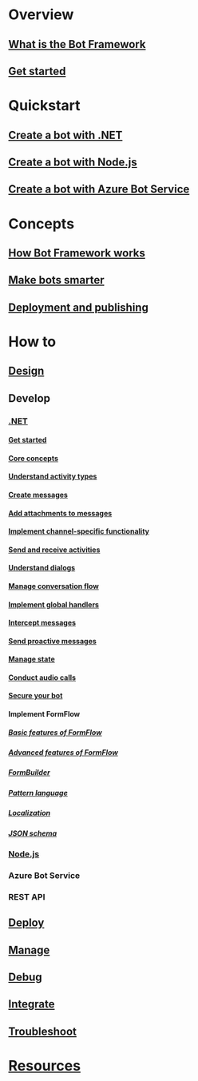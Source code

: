 # Overview
## [What is the Bot Framework](framework-overview.md)
## [Get started](bot-framework-botbuilder-overview.md)
# Quickstart
## [Create a bot with .NET](~/dotnet/getstarted.md)
## [Create a bot with Node.js](~/nodejs/getstarted.md)
## [Create a bot with Azure Bot Service](~/azure-bot-service/getstarted.md)
# Concepts
## [How Bot Framework works](overview-how-bot-framework-works.md)
## [Make bots smarter](~/intelligent-bots.md)
## [Deployment and publishing](~/publish-bot-overview.md)
# How to
## [Design](design/TOC.md)
## Develop
### [.NET](~/dotnet/index.md)
#### [Get started](~/dotnet/getstarted.md)
#### [Core concepts](~/dotnet/concepts.md)
#### [Understand activity types](~/dotnet/activities.md)
#### [Create messages](~/dotnet/create-messages.md)
#### [Add attachments to messages](~/dotnet/add-attachments.md)
#### [Implement channel-specific functionality](~/dotnet/channeldata.md)
#### [Send and receive activities](~/dotnet/connector.md)
#### [Understand dialogs](~/dotnet/dialogs.md)
#### [Manage conversation flow](~/dotnet/manage-conversation-flow.md)
#### [Implement global handlers](~/dotnet/global-handlers.md)
#### [Intercept messages](~/dotnet/middleware.md)
#### [Send proactive messages](~/dotnet/proactive-messages.md)
#### [Manage state](~/dotnet/state.md)
#### [Conduct audio calls](~/dotnet/audio-calls.md)
#### [Secure your bot](~/dotnet/security.md)
#### Implement FormFlow
##### [Basic features of FormFlow](~/dotnet/formflow.md)
##### [Advanced features of FormFlow](~/dotnet/formflow-advanced.md)
##### [FormBuilder](~/dotnet/formflow-formbuilder.md)
##### [Pattern language](~/dotnet/formflow-pattern-language.md)
##### [Localization](~/dotnet/formflow-localize.md)
##### [JSON schema](~/dotnet/formflow-json-schema.md)
### [Node.js](nodejs/TOC.md)
### Azure Bot Service
### REST API
## [Deploy](deploy/TOC.md)
## [Manage](manage/TOC.md)
## [Debug](debug/TOC.md)
## [Integrate](integrate/TOC.md)
## [Troubleshoot](troubleshoot/TOC.md)
# [Resources](resources/TOC.md)
